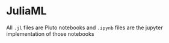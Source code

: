 # JuliaML

All `.jl` files are Pluto notebooks and `.ipynb` files are the jupyter implementation of those notebooks
